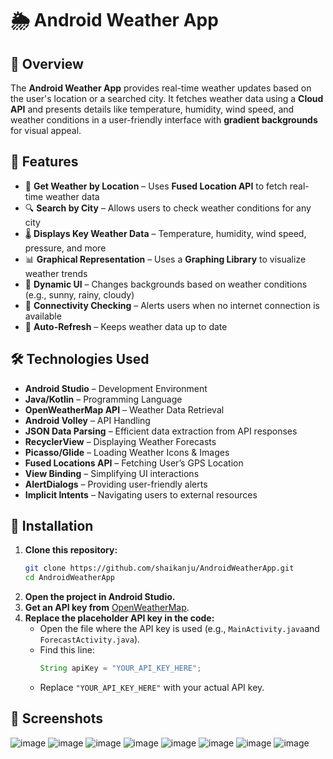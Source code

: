 # 🌦️ Android Weather App  

## 📌 Overview  
The **Android Weather App** provides real-time weather updates based on the user's location or a searched city. It fetches weather data using a **Cloud API** and presents details like temperature, humidity, wind speed, and weather conditions in a user-friendly interface with **gradient backgrounds** for visual appeal.  

## 🚀 Features  
- 📍 **Get Weather by Location** – Uses **Fused Location API** to fetch real-time weather data  
- 🔍 **Search by City** – Allows users to check weather conditions for any city  
- 🌡 **Displays Key Weather Data** – Temperature, humidity, wind speed, pressure, and more  
- 📊 **Graphical Representation** – Uses a **Graphing Library** to visualize weather trends  
- 🎨 **Dynamic UI** – Changes backgrounds based on weather conditions (e.g., sunny, rainy, cloudy)  
- 📶 **Connectivity Checking** – Alerts users when no internet connection is available  
- 🔄 **Auto-Refresh** – Keeps weather data up to date  

## 🛠️ Technologies Used  
- **Android Studio** – Development Environment  
- **Java/Kotlin** – Programming Language  
- **OpenWeatherMap API** – Weather Data Retrieval  
- **Android Volley** – API Handling  
- **JSON Data Parsing** – Efficient data extraction from API responses  
- **RecyclerView** – Displaying Weather Forecasts  
- **Picasso/Glide** – Loading Weather Icons & Images  
- **Fused Locations API** – Fetching User’s GPS Location  
- **View Binding** – Simplifying UI interactions  
- **AlertDialogs** – Providing user-friendly alerts  
- **Implicit Intents** – Navigating users to external resources  
## 📖 Installation  
1. **Clone this repository:**  
   ```bash
   git clone https://github.com/shaikanju/AndroidWeatherApp.git
   cd AndroidWeatherApp
   ```
2. **Open the project in Android Studio.**  
3. **Get an API key from** [OpenWeatherMap](https://openweathermap.org/api).  
4. **Replace the placeholder API key in the code:**  
   - Open the file where the API key is used (e.g., `MainActivity.java`and `ForecastActivity.java`).  
   - Find this line:  
     ```java
     String apiKey = "YOUR_API_KEY_HERE";
     ```
   - Replace `"YOUR_API_KEY_HERE"` with your actual API key.  

## 📸 Screenshots  
![image](https://github.com/user-attachments/assets/ec5c094c-c2db-42c4-8e74-3ba3fb63f933)
![image](https://github.com/user-attachments/assets/fb651145-7aa9-42d5-abed-02904b3b3b70)
![image](https://github.com/user-attachments/assets/ed154d4b-e8d6-4877-a514-e81dae767531)
![image](https://github.com/user-attachments/assets/921e1bd0-cfd5-41bb-adfe-4f254bdf8e5b)
![image](https://github.com/user-attachments/assets/b36b2d3a-799e-4e05-ac0f-0871934c4287)
![image](https://github.com/user-attachments/assets/08daaeac-7f69-4aa1-82cf-bfa0094843d3)
![image](https://github.com/user-attachments/assets/18c079b6-3612-4a71-9a04-9b9158672f7c)
![image](https://github.com/user-attachments/assets/d614ddb5-e022-453c-b63d-1b0c450c21a2)









